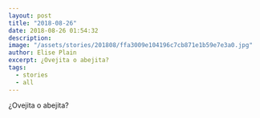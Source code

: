 ```yaml
---
layout: post
title: "2018-08-26"
date: 2018-08-26 01:54:32
description: 
image: "/assets/stories/201808/ffa3009e104196c7cb871e1b59e7e3a0.jpg"
author: Elise Plain
excerpt: ¿Ovejita o abejita?
tags: 
  - stories
  - all
---
```


¿Ovejita o abejita?
<p></p>
